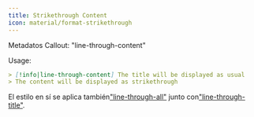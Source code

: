 ```yaml
---
title: Strikethrough Content
icon: material/format-strikethrough
---
```


Metadatos Callout: "line-through-content"

Usage:

```md
> [!info|line-through-content] The title will be displayed as usual
> The content will be displayed as strikethrough
```

El estilo en sí se aplica también["line-through-all"](../combined-styling/page-23.md)
junto con["line-through-title"](../title-styling/page-23.md).

